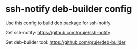 # ssh-notify deb-builder config

Use this config to build deb package for ssh-notify.

Get ssh-notify: https://github.com/pruje/ssh-notify

Get deb-builder tool: https://github.com/pruje/deb-builder
